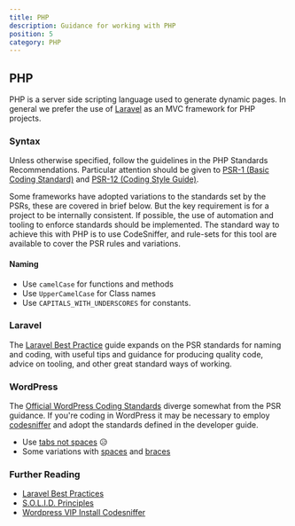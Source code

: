 ```yaml
---
title: PHP
description: Guidance for working with PHP
position: 5
category: PHP
---
```


## PHP

PHP is a server side scripting language used to generate dynamic pages.
In general we prefer the use of [Laravel][laravel] as an MVC framework for PHP projects.

### Syntax

Unless otherwise specified, follow the guidelines in the PHP Standards 
Recommendations. Particular attention should be given to 
[PSR-1 (Basic Coding Standard)][psr-1] and
[PSR-12 (Coding Style Guide)][psr-12].

Some frameworks have adopted variations to the standards set by the PSRs, these
are covered in brief below. But the key requirement is for a project to be 
internally consistent. If possible, the use of automation and tooling to enforce
standards should be implemented. The standard way to achieve this with PHP is to 
use CodeSniffer, and rule-sets for this tool are available to cover the PSR rules 
and variations.

#### Naming

- Use `camelCase` for functions and methods
- Use `UpperCamelCase` for Class names
- Use `CAPITALS_WITH_UNDERSCORES` for constants.

### Laravel

The [Laravel Best Practice][laravel-best] guide expands on the PSR standards for
naming and coding, with useful tips and guidance for producing quality code, 
advice on tooling, and other great standard ways of working.

### WordPress

The [Official WordPress Coding Standards][wp-php] diverge somewhat from the
PSR guidance. If you're coding in WordPress it may be necessary to
employ [codesniffer][code-sniffer] and adopt the standards defined in the developer
guide.

- Use [tabs not spaces](https://developer.wordpress.org/coding-standards/wordpress-coding-standards/php/#indentation) 😥
- Some variations with [spaces](https://developer.wordpress.org/coding-standards/wordpress-coding-standards/php/#space-usage)
  and [braces](https://developer.wordpress.org/coding-standards/wordpress-coding-standards/php/#brace-style)

### Further Reading

- [Laravel Best Practices][laravel-best]
- [S.O.L.I.D. Principles][solid]
- [Wordpress VIP Install Codesniffer][vip-cs]

[laravel]: https://laravel.com/
[psr-1]: https://www.php-fig.org/psr/psr-1/
[psr-12]: https://www.php-fig.org/psr/psr-12/
[wp-php]: https://developer.wordpress.org/coding-standards/wordpress-coding-standards/php/
[code-sniffer]: https://github.com/squizlabs/PHP_CodeSniffer#installation
[laravel-best]: https://github.com/alexeymezenin/laravel-best-practices
[solid]: https://medium.com/@dhkelmendi/solid-principles-made-easy-67b1246bcdf
[vip-cs]: https://docs.wpvip.com/how-tos/php_codesniffer/
